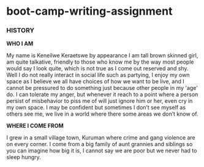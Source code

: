 # boot-camp-writing-assignment
### HISTORY

__WHO I AM__

My name is Keneilwe Keraetswe by appearance I am tall brown skinned girl, am quite talkative, friendly to those who know me by the way most people would say I look quite, which is not true as I come out reserved and shy. Well I do not really interact in social life such as partying, I enjoy my own space as I believe we all have choices of how we want to be live, and I cannot be pressured to do something just because other people in my 'age' do. I can tolerate my anger, but whenever it reach to a point where a person persist of misbehavior to piss me of  will just ignore him or her, even cry in my own space. I may be confident but sometimes I don’t see myself as others see me, we live in a world where there some areas we don’t know of.

**WHERE I COME FROM**

I grew in a small village town, Kuruman where crime and gang violence are on every corner. I come from a big family of aunt grannies and siblings so you can imagine how big it is, I cannot say we are poor but we never had to sleep hungry.
